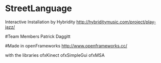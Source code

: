 StreetLanguage
==============

Interactive Installation by Hybridity
http://hybriditymusic.com/project/play-jazz/


#Team Members
Patrick Daggitt


#Made in openFrameworks 
http://www.openframeworks.cc/

with the libraries
ofxKinect
ofxSimpleGui
ofxMSA